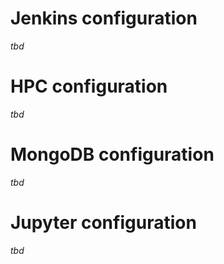 # Jenkins configuration
*tbd*

# HPC configuration
*tbd*

# MongoDB configuration
*tbd*

# Jupyter configuration
*tbd*
